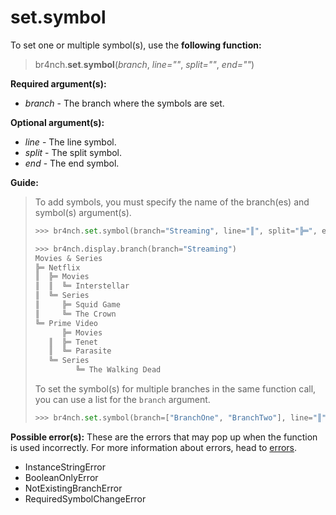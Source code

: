 # set.symbol

To set one or multiple symbol(s), use the **following function:**

> br4nch.**set**.**symbol**(*branch*, *line=""*, *split=""*, *end=""*)

**Required argument(s):**

- *branch* - The branch where the symbols are set.

**Optional argument(s):**

- *line* - The line symbol.
- *split* - The split symbol.
- *end* - The end symbol.

**Guide:**

> To add symbols, you must specify the name of the branch(es) and symbol(s) argument(s).
>
> ```python
> >>> br4nch.set.symbol(branch="Streaming", line="║", split="╠═", end="╚═")
> 
> >>> br4nch.display.branch(branch="Streaming")
> Movies & Series
> ╠═ Netflix
> ║  ╠═ Movies
> ║  ║  ╚═ Interstellar
> ║  ╚═ Series
> ║     ╠═ Squid Game
> ║     ╚═ The Crown
> ╚═ Prime Video
>       ╠═ Movies
>    ║  ╠═ Tenet
>    ║  ╚═ Parasite
>    ╚═ Series
>          ╚═ The Walking Dead
> ```
>
> To set the symbol(s) for multiple branches in the same function call, you can use a list for the `branch` argument.
>
> ```python
> >>> br4nch.set.symbol(branch=["BranchOne", "BranchTwo"], line="║", split="╠═", end="╚═")
> ```

**Possible error(s):**
These are the errors that may pop up when the function is used incorrectly.
For more information about errors, head to [errors](../../guides/errors.md).

- InstanceStringError
- BooleanOnlyError
- NotExistingBranchError
- RequiredSymbolChangeError

